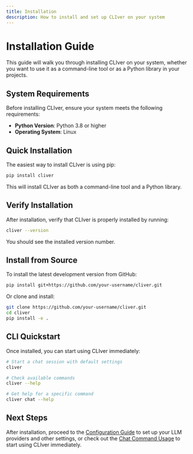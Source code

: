 ```yaml
---
title: Installation
description: How to install and set up CLIver on your system
---
```


# Installation Guide

This guide will walk you through installing CLIver on your system, whether you want to use it as a command-line tool or as a Python library in your projects.

## System Requirements

Before installing CLIver, ensure your system meets the following requirements:

- **Python Version**: Python 3.8 or higher
- **Operating System**: Linux

## Quick Installation

The easiest way to install CLIver is using pip:

```bash
pip install cliver
```

This will install CLIver as both a command-line tool and a Python library.

## Verify Installation

After installation, verify that CLIver is properly installed by running:

```bash
cliver --version
```

You should see the installed version number.

## Install from Source

To install the latest development version from GitHub:

```bash
pip install git+https://github.com/your-username/cliver.git
```

Or clone and install:

```bash
git clone https://github.com/your-username/cliver.git
cd cliver
pip install -e .
```

## CLI Quickstart

Once installed, you can start using CLIver immediately:

```bash
# Start a chat session with default settings
cliver

# Check available commands
cliver --help

# Get help for a specific command
cliver chat --help
```

## Next Steps

After installation, proceed to the [Configuration Guide](configuration.md) to set up your LLM providers and other settings, or check out the [Chat Command Usage](chat.md) to start using CLIver immediately.